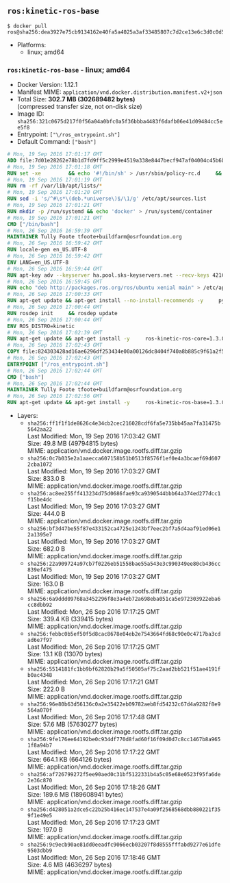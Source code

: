 ## `ros:kinetic-ros-base`

```console
$ docker pull ros@sha256:dea3927e75cb9134162e40fa5a4025a3af33485807c7d2ce13e6c3d0c0d55527
```

-	Platforms:
	-	linux; amd64

### `ros:kinetic-ros-base` - linux; amd64

-	Docker Version: 1.12.1
-	Manifest MIME: `application/vnd.docker.distribution.manifest.v2+json`
-	Total Size: **302.7 MB (302689482 bytes)**  
	(compressed transfer size, not on-disk size)
-	Image ID: `sha256:321c0675d217f0f56a04a0bfc0a5f36bbba4483f6dafb06e41d09484cc5ee5f8`
-	Entrypoint: `["\/ros_entrypoint.sh"]`
-	Default Command: `["bash"]`

```dockerfile
# Mon, 19 Sep 2016 17:01:17 GMT
ADD file:7d01e28262e78b1d7fd9ff5c2999e4519a338e8447becf947af04004c45b6be9 in / 
# Mon, 19 Sep 2016 17:01:18 GMT
RUN set -xe 		&& echo '#!/bin/sh' > /usr/sbin/policy-rc.d 	&& echo 'exit 101' >> /usr/sbin/policy-rc.d 	&& chmod +x /usr/sbin/policy-rc.d 		&& dpkg-divert --local --rename --add /sbin/initctl 	&& cp -a /usr/sbin/policy-rc.d /sbin/initctl 	&& sed -i 's/^exit.*/exit 0/' /sbin/initctl 		&& echo 'force-unsafe-io' > /etc/dpkg/dpkg.cfg.d/docker-apt-speedup 		&& echo 'DPkg::Post-Invoke { "rm -f /var/cache/apt/archives/*.deb /var/cache/apt/archives/partial/*.deb /var/cache/apt/*.bin || true"; };' > /etc/apt/apt.conf.d/docker-clean 	&& echo 'APT::Update::Post-Invoke { "rm -f /var/cache/apt/archives/*.deb /var/cache/apt/archives/partial/*.deb /var/cache/apt/*.bin || true"; };' >> /etc/apt/apt.conf.d/docker-clean 	&& echo 'Dir::Cache::pkgcache ""; Dir::Cache::srcpkgcache "";' >> /etc/apt/apt.conf.d/docker-clean 		&& echo 'Acquire::Languages "none";' > /etc/apt/apt.conf.d/docker-no-languages 		&& echo 'Acquire::GzipIndexes "true"; Acquire::CompressionTypes::Order:: "gz";' > /etc/apt/apt.conf.d/docker-gzip-indexes 		&& echo 'Apt::AutoRemove::SuggestsImportant "false";' > /etc/apt/apt.conf.d/docker-autoremove-suggests
# Mon, 19 Sep 2016 17:01:19 GMT
RUN rm -rf /var/lib/apt/lists/*
# Mon, 19 Sep 2016 17:01:20 GMT
RUN sed -i 's/^#\s*\(deb.*universe\)$/\1/g' /etc/apt/sources.list
# Mon, 19 Sep 2016 17:01:21 GMT
RUN mkdir -p /run/systemd && echo 'docker' > /run/systemd/container
# Mon, 19 Sep 2016 17:01:21 GMT
CMD ["/bin/bash"]
# Mon, 26 Sep 2016 16:59:39 GMT
MAINTAINER Tully Foote tfoote+buildfarm@osrfoundation.org
# Mon, 26 Sep 2016 16:59:42 GMT
RUN locale-gen en_US.UTF-8
# Mon, 26 Sep 2016 16:59:42 GMT
ENV LANG=en_US.UTF-8
# Mon, 26 Sep 2016 16:59:44 GMT
RUN apt-key adv --keyserver ha.pool.sks-keyservers.net --recv-keys 421C365BD9FF1F717815A3895523BAEEB01FA116
# Mon, 26 Sep 2016 16:59:45 GMT
RUN echo "deb http://packages.ros.org/ros/ubuntu xenial main" > /etc/apt/sources.list.d/ros-latest.list
# Mon, 26 Sep 2016 17:00:33 GMT
RUN apt-get update && apt-get install --no-install-recommends -y     python-rosdep     python-rosinstall     python-vcstools     && rm -rf /var/lib/apt/lists/*
# Mon, 26 Sep 2016 17:00:44 GMT
RUN rosdep init     && rosdep update
# Mon, 26 Sep 2016 17:00:44 GMT
ENV ROS_DISTRO=kinetic
# Mon, 26 Sep 2016 17:02:39 GMT
RUN apt-get update && apt-get install -y     ros-kinetic-ros-core=1.3.0-0*     && rm -rf /var/lib/apt/lists/*
# Mon, 26 Sep 2016 17:02:43 GMT
COPY file:824303428ad16ae6296df253434e00a00126dc8404f740a8b885c9f61a2f5fcb in / 
# Mon, 26 Sep 2016 17:02:43 GMT
ENTRYPOINT ["/ros_entrypoint.sh"]
# Mon, 26 Sep 2016 17:02:44 GMT
CMD ["bash"]
# Mon, 26 Sep 2016 17:02:44 GMT
MAINTAINER Tully Foote tfoote+buildfarm@osrfoundation.org
# Mon, 26 Sep 2016 17:02:56 GMT
RUN apt-get update && apt-get install -y     ros-kinetic-ros-base=1.3.0-0*     && rm -rf /var/lib/apt/lists/*
```

-	Layers:
	-	`sha256:ff1f1f1de8626c4e34cb2cec216028cdf6fa5e735bb45aa7fa31475b5642aa22`  
		Last Modified: Mon, 19 Sep 2016 17:03:42 GMT  
		Size: 49.8 MB (49794815 bytes)  
		MIME: application/vnd.docker.image.rootfs.diff.tar.gzip
	-	`sha256:0c7b035e2a1aaecca607158b51b0513f8576f1ef0e4a3bcaef69d6072cba1072`  
		Last Modified: Mon, 19 Sep 2016 17:03:27 GMT  
		Size: 833.0 B  
		MIME: application/vnd.docker.image.rootfs.diff.tar.gzip
	-	`sha256:ac8ee255ff413234d75d0686fae93ca9390544bbb64a374ed277dcc1f15be4dc`  
		Last Modified: Mon, 19 Sep 2016 17:03:27 GMT  
		Size: 444.0 B  
		MIME: application/vnd.docker.image.rootfs.diff.tar.gzip
	-	`sha256:bf3d47be55f87e433152ca4725e1243bf7eec2bf7a5d4aaf91ed06e12a1395e7`  
		Last Modified: Mon, 19 Sep 2016 17:03:27 GMT  
		Size: 682.0 B  
		MIME: application/vnd.docker.image.rootfs.diff.tar.gzip
	-	`sha256:22a909724a97cb7f0226eb51558bae55a543e3c990349ee80cb436cc839ef475`  
		Last Modified: Mon, 19 Sep 2016 17:03:27 GMT  
		Size: 163.0 B  
		MIME: application/vnd.docker.image.rootfs.diff.tar.gzip
	-	`sha256:6a9ddd09768a3452296f8e3a4eb72a698eba051ca5e972303922eba6cc8dbb92`  
		Last Modified: Mon, 26 Sep 2016 17:17:25 GMT  
		Size: 339.4 KB (339415 bytes)  
		MIME: application/vnd.docker.image.rootfs.diff.tar.gzip
	-	`sha256:febbc0b5ef50f5d8cac8678e04eb2e7543664fd68c90e0c4717ba3cdad6e7f97`  
		Last Modified: Mon, 26 Sep 2016 17:17:25 GMT  
		Size: 13.1 KB (13070 bytes)  
		MIME: application/vnd.docker.image.rootfs.diff.tar.gzip
	-	`sha256:5514181fc1bb9bf62820b29a5f50505af75c2aad2bb521f51ae4191fb0ac4348`  
		Last Modified: Mon, 26 Sep 2016 17:17:21 GMT  
		Size: 222.0 B  
		MIME: application/vnd.docker.image.rootfs.diff.tar.gzip
	-	`sha256:96e80b63d56136c0a2e35422eb09782aeb8fd54232c67d4a9282f8e9564a070f`  
		Last Modified: Mon, 26 Sep 2016 17:17:48 GMT  
		Size: 57.6 MB (57630277 bytes)  
		MIME: application/vnd.docker.image.rootfs.diff.tar.gzip
	-	`sha256:9fe176ee64192be0c934df770d8fad60f16f09d0d7c8cc1467b8a9651f8a94b7`  
		Last Modified: Mon, 26 Sep 2016 17:17:22 GMT  
		Size: 664.1 KB (664126 bytes)  
		MIME: application/vnd.docker.image.rootfs.diff.tar.gzip
	-	`sha256:af726799272f5ee90aed0c31bf5122331b4a5c05e68e0523f95fa6de2e36c870`  
		Last Modified: Mon, 26 Sep 2016 17:18:26 GMT  
		Size: 189.6 MB (189608941 bytes)  
		MIME: application/vnd.docker.image.rootfs.diff.tar.gzip
	-	`sha256:d428051a2dce5c22b25b416ec147537e4a09f2568568dbb880221f359f1e49e5`  
		Last Modified: Mon, 26 Sep 2016 17:17:23 GMT  
		Size: 197.0 B  
		MIME: application/vnd.docker.image.rootfs.diff.tar.gzip
	-	`sha256:9c9ecb90ae81dd0eeadfc9066ecb03207f8d8555fffabd9277e61dfe9503dbb9`  
		Last Modified: Mon, 26 Sep 2016 17:18:46 GMT  
		Size: 4.6 MB (4636297 bytes)  
		MIME: application/vnd.docker.image.rootfs.diff.tar.gzip
